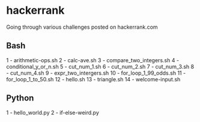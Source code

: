 # hackerrank
Going through various challenges posted on hackerrank.com

## Bash

1 - arithmetic-ops.sh
2 - calc-ave.sh
3 - compare_two_integers.sh
4 - conditional_y_or_n.sh
5 - cut_num_1.sh
6 - cut_num_2.sh
7 - cut_num_3.sh
8 - cut_num_4.sh
9 - expr_two_intergers.sh
10 - for_loop_1_99_odds.sh
11 - for_loop_1_to_50.sh
12 - hello.sh
13 - triangle.sh
14 - welcome-input.sh

## Python

1 - hello_world.py
2 - if-else-weird.py
